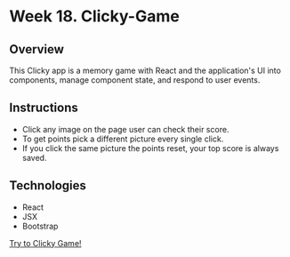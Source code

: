 # Week 18. Clicky-Game

## Overview

This Clicky app is a memory game with React and the application's UI into components, manage component state, and respond to user events.

## Instructions

- Click any image on the page user can check their score.
- To get points pick a different picture every single click. 
- If you click the same picture the points reset, your top score is always saved.  

## Technologies 

- React
- JSX
- Bootstrap

[Try to Clicky Game!](https://salty-reef-66623.herokuapp.com)
